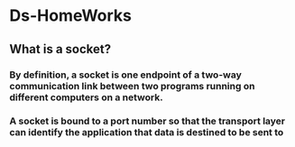 # Ds-HomeWorks
## What is a socket?
### By definition, a socket is one endpoint of a two-way communication link between two programs running on different computers on a network.
### A socket is bound to a port number so that the transport layer can identify the application that data is destined to be sent to
